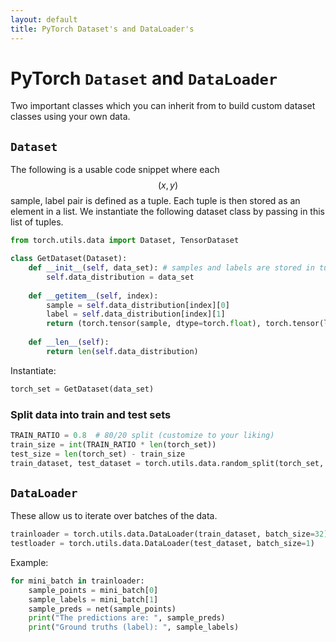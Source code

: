 ```yaml
---
layout: default
title: PyTorch Dataset's and DataLoader's
---
```


# PyTorch `Dataset` and `DataLoader`

Two important classes which you can inherit from to build custom dataset classes using your own data. 
 
## `Dataset`

The following is a usable code snippet where each $$(x,y)$$ sample, label pair is defined as a tuple. Each tuple is then stored as an element in a list. We instantiate the following dataset class by passing in this list of tuples. 

```python
from torch.utils.data import Dataset, TensorDataset

class GetDataset(Dataset):
    def __init__(self, data_set): # samples and labels are stored in tuples in data_set (list)
        self.data_distribution = data_set
    
    def __getitem__(self, index):
        sample = self.data_distribution[index][0]
        label = self.data_distribution[index][1]
        return (torch.tensor(sample, dtype=torch.float), torch.tensor(label, dtype=torch.float)) 
    
    def __len__(self):
        return len(self.data_distribution)
```

Instantiate: 

```python
torch_set = GetDataset(data_set)
```

### Split data into train and test sets 

```python
TRAIN_RATIO = 0.8  # 80/20 split (customize to your liking) 
train_size = int(TRAIN_RATIO * len(torch_set))  
test_size = len(torch_set) - train_size
train_dataset, test_dataset = torch.utils.data.random_split(torch_set, [train_size, test_size])
```

## `DataLoader`

These allow us to iterate over batches of the data. 

```python
trainloader = torch.utils.data.DataLoader(train_dataset, batch_size=32)  # change batch size to your liking 
testloader = torch.utils.data.DataLoader(test_dataset, batch_size=1)
```

Example: 

```python
for mini_batch in trainloader:
    sample_points = mini_batch[0]
    sample_labels = mini_batch[1]
    sample_preds = net(sample_points)
    print("The predictions are: ", sample_preds)
    print("Ground truths (label): ", sample_labels) 
```





